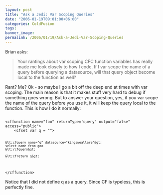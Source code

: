 ```yaml
---
layout: post
title: "Ask a Jedi: Var Scoping Queries"
date: "2006-01-19T09:01:00+06:00"
categories: ColdFusion 
tags: 
banner_image: 
permalink: /2006/01/19/Ask-a-Jedi-Var-Scoping-Queries
---
```


Brian asks:

<blockquote>
Your rantings about var scoping CFC function variables has really made me look closely to how I code. If I var scope the name of a query before querying a datasource, will that query object become local to the function as well?
</blockquote>

Rant? Me? Ok - so maybe I go a bit off the deep end at times with var scoping. The main reason is that it makes stuff very hard to debug if something goes wrong. But to answer your question, yes, if you var scope the name of the query before you use it, it will keep the query local to the function. This is how I do it normally:

<code>
&lt;cffunction name="foo" returnType='query" output="false" access="public"&gt;
    &lt;cfset var q = ""&gt;

    &lt;cfquery name="q" datasource="kingsweallare"&gt;
    select name from goo
    &lt;/cfquery&gt;

    &lt;cfreturn q&gt;
&lt;/cffunction&gt;
</code>

Notice that I did not define q as a query. Since CF is typeless, this is perfectly fine.